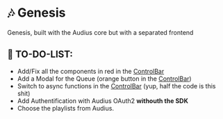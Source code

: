 # 🎶 Genesis
Genesis, built with the Audius core but with a separated frontend

## 📜 TO-DO-LIST:
- Add/Fix all the components in red in the [ControlBar](./components/ControlBar.vue)
- Add a Modal for the Queue (orange button in the [ControlBar](./components/ControlBar.vue))
- Switch to async functions in the [ControlBar](./components/ControlBar.vue) (yup, half the code is this shit)
- Add Authentification with Audius OAuth2 __withouth the SDK__
- Choose the playlists from Audius.

